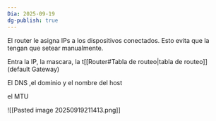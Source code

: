 ```yaml
---
Dia: 2025-09-19
dg-publish: true
---
```

El router le asigna IPs a los dispositivos conectados. Esto evita que la tengan que setear manualmente.

Entra la IP, la mascara, la t[[Router#Tabla de routeo|tabla de routeo]] (default Gateway)

El DNS ,el dominio y el nombre del host 

el MTU

![[Pasted image 20250919211413.png]]
